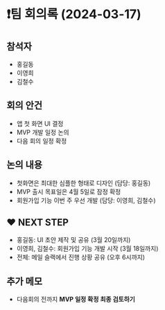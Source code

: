 # ❗팀 회의록 (2024-03-17)

## 참석자

- 홍길동
- 이영희
- 김철수

## 회의 안건

- 앱 첫 화면 UI 결정
- MVP 개발 일정 논의
- 다음 회의 일정 확정

## 논의 내용

- 첫화면은 최대한 심플한 형태로 디자인 (담당: 홍길동)
- MVP 출시 목표일은 4월 5일로 잠정 확정
- 회원가입 기능 이번 주 우선 개발 (담당: 이영희, 김철수)

## ❤️ NEXT STEP

- 홍길동: UI 초안 제작 및 공유 (3월 20일까지)
- 이영희, 김철수: 회원가입 기능 개발 시작 (3월 18일까지)
- 전체: 메일 슬랙에서 진행 상황 공유 (오후 6시까지)

 ## 추가 메모

- 다음회의 전까지  **MVP 일정 확정 최종 검토하기**
